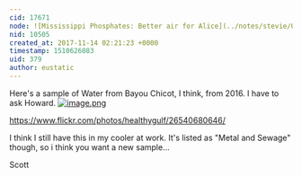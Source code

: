 ```yaml
---
cid: 17671
node: ![Mississippi Phosphates: Better air for Alice](../notes/stevie/05-23-2014/mississippi-phosphates-better-air-for-alice)
nid: 10505
created_at: 2017-11-14 02:21:23 +0000
timestamp: 1510626083
uid: 379
author: eustatic
---
```


Here's a sample of Water from Bayou Chicot, I think, from 2016. I have to ask Howard. 
[![image.png](https://publiclab.org/system/images/photos/000/022/400/large/image.png)](https://publiclab.org/system/images/photos/000/022/400/large/image.png)



https://www.flickr.com/photos/healthygulf/26540680646/

I think I still have this in my cooler at work. It's listed as "Metal and Sewage" though, so i think you want a new sample...

Scott